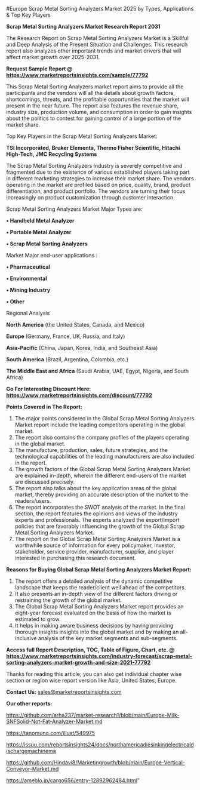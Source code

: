 #Europe Scrap Metal Sorting Analyzers Market 2025 by Types, Applications & Top Key Players

<strong>Scrap Metal Sorting Analyzers Market Research Report 2031</strong>

The Research Report on Scrap Metal Sorting Analyzers Market is a Skillful and Deep Analysis of the Present Situation and Challenges. This research report also analyzes other important trends and market drivers that will affect market growth over 2025-2031.

<strong>Request Sample Report @ <a href=https://www.marketreportsinsights.com/sample/77792>https://www.marketreportsinsights.com/sample/77792</a></strong>

This Scrap Metal Sorting Analyzers market report aims to provide all the participants and the vendors will all the details about growth factors, shortcomings, threats, and the profitable opportunities that the market will present in the near future. The report also features the revenue share, industry size, production volume, and consumption in order to gain insights about the politics to contest for gaining control of a large portion of the market share.

Top Key Players in the Scrap Metal Sorting Analyzers Market:

<strong>TSI Incorporated, Bruker Elementa, Thermo Fisher Scientific, Hitachi High-Tech, JMC Recycling Systems</strong>

The Scrap Metal Sorting Analyzers Industry is severely competitive and fragmented due to the existence of various established players taking part in different marketing strategies to increase their market share. The vendors operating in the market are profiled based on price, quality, brand, product differentiation, and product portfolio. The vendors are turning their focus increasingly on product customization through customer interaction.

Scrap Metal Sorting Analyzers Market Major Types are:

<strong>• Handheld Metal Analyzer

• Portable Metal Analyzer

• Scrap Metal Sorting Analyzers</strong>

Market Major end-user applications :

<strong>• Pharmaceutical

• Environmental

• Mining Industry

• Other</strong>

Regional Analysis

</u><strong><b>North America</b></strong> (the United States, Canada, and Mexico)

<strong><b>Europe </b></strong>(Germany, France, UK, Russia, and Italy)

<strong><b>Asia-Pacific</b></strong> (China, Japan, Korea, India, and Southeast Asia)

<strong><b>South America</b></strong> (Brazil, Argentina, Colombia, etc.)

<strong><b>The Middle East and Africa</b></strong> (Saudi Arabia, UAE, Egypt, Nigeria, and South Africa)

<strong>Go For Interesting Discount Here: <a href=https://www.marketreportsinsights.com/discount/77792>https://www.marketreportsinsights.com/discount/77792</a></strong>

<strong>Points Covered in The Report:</strong>
<ol>
  <li>The major points considered in the Global Scrap Metal Sorting Analyzers Market report include the leading competitors operating in the global market.</li>
  <li>The report also contains the company profiles of the players operating in the global market.</li>
  <li>The manufacture, production, sales, future strategies, and the technological capabilities of the leading manufacturers are also included in the report.</li>
  <li>The growth factors of the Global Scrap Metal Sorting Analyzers Market are explained in-depth, wherein the different end-users of the market are discussed precisely.</li>
  <li>The report also talks about the key application areas of the global market, thereby providing an accurate description of the market to the readers/users.</li>
  <li>The report incorporates the SWOT analysis of the market. In the final section, the report features the opinions and views of the industry experts and professionals. The experts analyzed the export/import policies that are favorably influencing the growth of the Global Scrap Metal Sorting Analyzers Market.</li>
  <li>The report on the Global Scrap Metal Sorting Analyzers Market is a worthwhile source of information for every policymaker, investor, stakeholder, service provider, manufacturer, supplier, and player interested in purchasing this research document.</li>
</ol>
<strong>Reasons for Buying Global Scrap Metal Sorting Analyzers Market Report:</strong>

<ol>
  <li>The report offers a detailed analysis of the dynamic competitive landscape that keeps the reader/client well ahead of the competitors.</li>
  <li>It also presents an in-depth view of the different factors driving or restraining the growth of the global market.</li>
  <li>The Global Scrap Metal Sorting Analyzers Market report provides an eight-year forecast evaluated on the basis of how the market is estimated to grow.</li>
  <li>It helps in making aware business decisions by having providing thorough insights insights into the global market and by making an all-inclusive analysis of the key market segments and sub-segments.</li>
</ol>
<strong>Access full Report Description, TOC, Table of Figure, Chart, etc. @ <a href=https://www.marketreportsinsights.com/industry-forecast/scrap-metal-sorting-analyzers-market-growth-and-size-2021-77792>https://www.marketreportsinsights.com/industry-forecast/scrap-metal-sorting-analyzers-market-growth-and-size-2021-77792</a></strong>


Thanks for reading this article; you can also get individual chapter wise section or region wise report version like Asia, United States, Europe.

<strong>Contact Us:</strong>
sales@marketreportsinsights.com

<strong>Our other reports:</strong>

<a href=https://github.com/arha237/market-research1/blob/main/Europe-Milk-SNFSolid-Not-Fat-Analyzer-Market.md>https://github.com/arha237/market-research1/blob/main/Europe-Milk-SNFSolid-Not-Fat-Analyzer-Market.md</a>

<a href=https://tanomuno.com/illust/549975>https://tanomuno.com/illust/549975</a>

<a href=https://issuu.com/reportsinsights24/docs/northamericadiesinkingelectricaldischargemachinema>https://issuu.com/reportsinsights24/docs/northamericadiesinkingelectricaldischargemachinema</a>

<a href=https://github.com/Hindavi8/Marketingrowth/blob/main/Europe-Vertical-Conveyor-Market.md>https://github.com/Hindavi8/Marketingrowth/blob/main/Europe-Vertical-Conveyor-Market.md</a>

<a href=https://ameblo.jp/cargo656/entry-12892962484.html>https://ameblo.jp/cargo656/entry-12892962484.html</a>"
